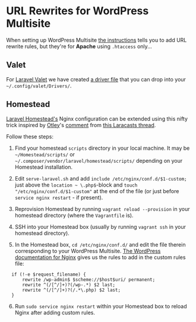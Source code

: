 # URL Rewrites for WordPress Multisite

When setting up WordPress Multisite [the instructions](https://codex.wordpress.org/Create_A_Network#Step_2:_Allow_Multisite)
tells you to add URL rewrite rules, but they're for **Apache** using `.htaccess` only...

## Valet
For [Laravel Valet](http://laravel.com/docs/valet) we have created
[a driver file](WordPressMultisiteValetDriver.php)
that you can drop into your `~/.config/valet/Drivers/`.

## Homestead
[Laravel Homestead's](http://laravel.com/docs/homestead) Nginx configuration can be extended using this nifty trick inspired by [Otley](https://laracasts.com/@otley)'s
[comment](https://laracasts.com/discuss/channels/requests/homestead-provision-deletes-custom-nginx-settings/replies/113240)
from [this Laracasts thread](https://laracasts.com/discuss/channels/requests/homestead-provision-deletes-custom-nginx-settings).

Follow these steps:

1. Find your homestead `scripts` directory in your local machine.
  It may be `~/Homestead/scripts/` or `~/.composer/vendor/laravel/homestead/scripts/`
  depending on your Homestead installation.
  
2. Edit `serve-laravel.sh` and add `include /etc/nginx/conf.d/$1-custom;` just above the `location ~ \.php$`-block
  and `touch "/etc/nginx/conf.d/$1-custom"` at the end of the file
  (or just before `service nginx restart` - if present).

3. Reprovision Homestead by running `vagrant reload --provision`
  in your homestead directory (where the `Vagrantfile` is).

4. SSH into your Homestead box
  (usually by running `vagrant ssh` in your homestead directory).

5. In the Homestead box, `cd /etc/nginx/conf.d/` and edit the file therein corresponding to your WordPress Multisite.
  [The WordPress documentation for Nginx](https://codex.wordpress.org/Nginx#WordPress_Multisite_Subdirectory_rules)
  gives us the rules to add in the custom rules file:

  ``` nginx
    if (!-e $request_filename) {
        rewrite /wp-admin$ $scheme://$host$uri/ permanent;
        rewrite ^(/[^/]+)?(/wp-.*) $2 last;
        rewrite ^(/[^/]+)?(/.*\.php) $2 last;
    }
  ```

6. Run `sudo service nginx restart` within your Homestead box to reload Nginx after adding custom rules.
